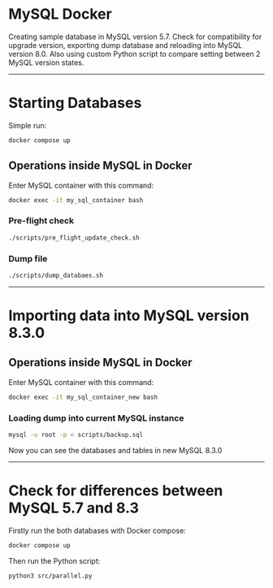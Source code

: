 # MySQL Docker

Creating sample database in MySQL version 5.7. Check for compatibility for upgrade version, exporting dump database and reloading into MySQL version 8.0.
Also using custom Python script to compare setting between 2 MySQL version states.

___

# Starting Databases

Simple run:

```bash
docker compose up
```

## Operations inside MySQL in Docker

Enter MySQL container with this command:
```bash
docker exec -it my_sql_container bash 
```

### Pre-flight check
```bash
./scripts/pre_flight_update_check.sh
```

### Dump file
```bash
./scripts/dump_databaes.sh
```
___
# Importing data into MySQL version 8.3.0

## Operations inside MySQL in Docker
Enter MySQL container with this command:
```bash
docker exec -it my_sql_container_new bash 
```

### Loading dump into current MySQL instance

```bash
mysql -u root -p < scripts/backup.sql 
```

Now you can see the databases and tables in new MySQL 8.3.0

---

# Check for differences between MySQL 5.7 and 8.3

Firstly run the both databases with Docker compose:
```bash
docker compose up
```

Then run the Python script:
```bash
python3 src/parallel.py
```
